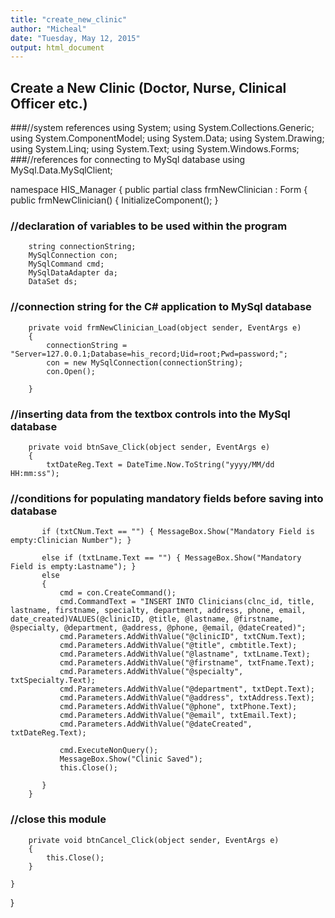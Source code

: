 ```yaml
---
title: "create_new_clinic"
author: "Micheal"
date: "Tuesday, May 12, 2015"
output: html_document
---
```


## Create a New Clinic (Doctor, Nurse, Clinical Officer etc.)

###//system references
using System;
using System.Collections.Generic;
using System.ComponentModel;
using System.Data;
using System.Drawing;
using System.Linq;
using System.Text;
using System.Windows.Forms;
###//references for connecting to MySql database
using MySql.Data.MySqlClient;


namespace HIS_Manager
{
    public partial class frmNewClinician : Form
    {
        public frmNewClinician()
        {
            InitializeComponent();
        }
###        //declaration of variables to be used within the program
        string connectionString;
        MySqlConnection con;
        MySqlCommand cmd;
        MySqlDataAdapter da;
        DataSet ds;

###        //connection string for the C# application to MySql database
        private void frmNewClinician_Load(object sender, EventArgs e)
        {            
            connectionString = "Server=127.0.0.1;Database=his_record;Uid=root;Pwd=password;";
            con = new MySqlConnection(connectionString);
            con.Open();          
                        
        }

###        //inserting data from the textbox controls into the MySql database
        private void btnSave_Click(object sender, EventArgs e)
        {
            txtDateReg.Text = DateTime.Now.ToString("yyyy/MM/dd HH:mm:ss");
###            //conditions for populating mandatory fields before saving into database
           if (txtCNum.Text == "") { MessageBox.Show("Mandatory Field is empty:Clinician Number"); }

           else if (txtLname.Text == "") { MessageBox.Show("Mandatory Field is empty:Lastname"); }
           else
           {
               cmd = con.CreateCommand();
               cmd.CommandText = "INSERT INTO Clinicians(clnc_id, title, lastname, firstname, specialty, department, address, phone, email, date_created)VALUES(@clinicID, @title, @lastname, @firstname, @specialty, @department, @address, @phone, @email, @dateCreated)";
               cmd.Parameters.AddWithValue("@clinicID", txtCNum.Text);
               cmd.Parameters.AddWithValue("@title", cmbtitle.Text);
               cmd.Parameters.AddWithValue("@lastname", txtLname.Text);
               cmd.Parameters.AddWithValue("@firstname", txtFname.Text);
               cmd.Parameters.AddWithValue("@specialty", txtSpecialty.Text);
               cmd.Parameters.AddWithValue("@department", txtDept.Text);
               cmd.Parameters.AddWithValue("@address", txtAddress.Text);
               cmd.Parameters.AddWithValue("@phone", txtPhone.Text);
               cmd.Parameters.AddWithValue("@email", txtEmail.Text);
               cmd.Parameters.AddWithValue("@dateCreated", txtDateReg.Text);

               cmd.ExecuteNonQuery();               
               MessageBox.Show("Clinic Saved");
               this.Close();

           }
        }

###        //close this module
        private void btnCancel_Click(object sender, EventArgs e)
        {
            this.Close(); 
        }      
       
    }
}

